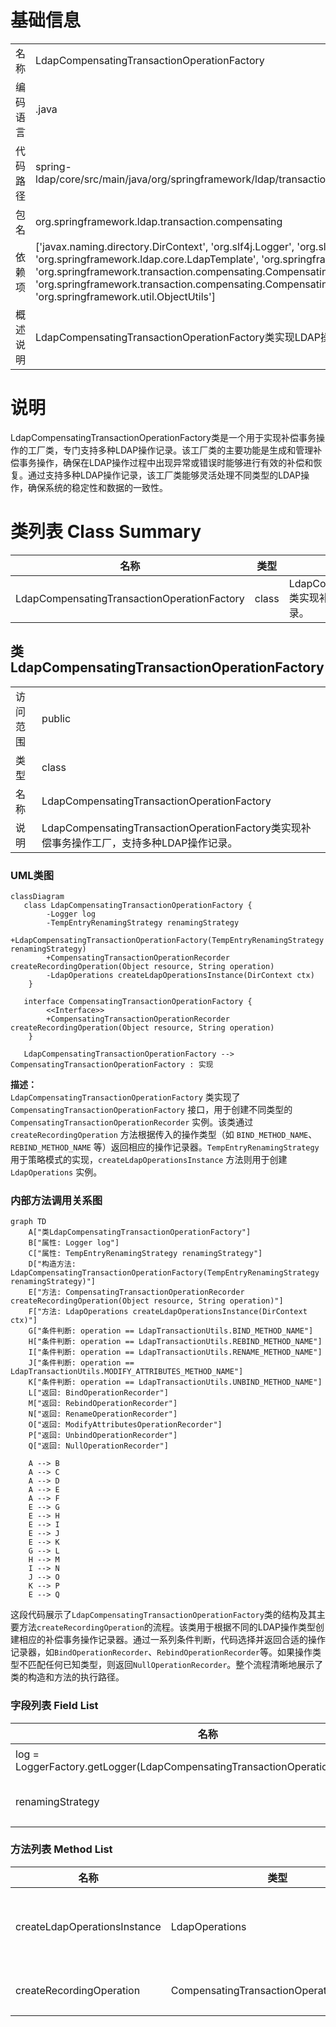 # 基础信息

|      |      |
|------|------|
| 名称 | LdapCompensatingTransactionOperationFactory |
| 编码语言 | .java |
| 代码路径 | spring-ldap/core/src/main/java/org/springframework/ldap/transaction/compensating/LdapCompensatingTransactionOperationFactory.java |
| 包名 | org.springframework.ldap.transaction.compensating |
| 依赖项 | ['javax.naming.directory.DirContext', 'org.slf4j.Logger', 'org.slf4j.LoggerFactory', 'org.springframework.ldap.core.LdapOperations', 'org.springframework.ldap.core.LdapTemplate', 'org.springframework.ldap.core.support.SingleContextSource', 'org.springframework.transaction.compensating.CompensatingTransactionOperationFactory', 'org.springframework.transaction.compensating.CompensatingTransactionOperationRecorder', 'org.springframework.util.ObjectUtils'] |
| 概述说明 | LdapCompensatingTransactionOperationFactory类实现LDAP操作记录的补偿事务工厂。 |

# 说明

LdapCompensatingTransactionOperationFactory类是一个用于实现补偿事务操作的工厂类，专门支持多种LDAP操作记录。该工厂类的主要功能是生成和管理补偿事务操作，确保在LDAP操作过程中出现异常或错误时能够进行有效的补偿和恢复。通过支持多种LDAP操作记录，该工厂类能够灵活处理不同类型的LDAP操作，确保系统的稳定性和数据的一致性。

# 类列表 Class Summary

| 名称   | 类型  | 说明 |
|-------|------|-------------|
| LdapCompensatingTransactionOperationFactory | class | LdapCompensatingTransactionOperationFactory类实现补偿事务操作工厂，支持多种LDAP操作记录。 |



## 类 LdapCompensatingTransactionOperationFactory

|      |      |
|------|------|
| 访问范围 | public |
| 类型 | class |
| 名称 | LdapCompensatingTransactionOperationFactory |
| 说明 | LdapCompensatingTransactionOperationFactory类实现补偿事务操作工厂，支持多种LDAP操作记录。 |


### UML类图

```mermaid
classDiagram
   class LdapCompensatingTransactionOperationFactory {
        -Logger log
        -TempEntryRenamingStrategy renamingStrategy
        +LdapCompensatingTransactionOperationFactory(TempEntryRenamingStrategy renamingStrategy)
        +CompensatingTransactionOperationRecorder createRecordingOperation(Object resource, String operation)
        -LdapOperations createLdapOperationsInstance(DirContext ctx)
    }

   interface CompensatingTransactionOperationFactory {
        <<Interface>>
        +CompensatingTransactionOperationRecorder createRecordingOperation(Object resource, String operation)
    }

   LdapCompensatingTransactionOperationFactory --> CompensatingTransactionOperationFactory : 实现
```

**描述：**  
`LdapCompensatingTransactionOperationFactory` 类实现了 `CompensatingTransactionOperationFactory` 接口，用于创建不同类型的 `CompensatingTransactionOperationRecorder` 实例。该类通过 `createRecordingOperation` 方法根据传入的操作类型（如 `BIND_METHOD_NAME`、`REBIND_METHOD_NAME` 等）返回相应的操作记录器。`TempEntryRenamingStrategy` 用于策略模式的实现，`createLdapOperationsInstance` 方法则用于创建 `LdapOperations` 实例。


### 内部方法调用关系图

```mermaid
graph TD
    A["类LdapCompensatingTransactionOperationFactory"]
    B["属性: Logger log"]
    C["属性: TempEntryRenamingStrategy renamingStrategy"]
    D["构造方法: LdapCompensatingTransactionOperationFactory(TempEntryRenamingStrategy renamingStrategy)"]
    E["方法: CompensatingTransactionOperationRecorder createRecordingOperation(Object resource, String operation)"]
    F["方法: LdapOperations createLdapOperationsInstance(DirContext ctx)"]
    G["条件判断: operation == LdapTransactionUtils.BIND_METHOD_NAME"]
    H["条件判断: operation == LdapTransactionUtils.REBIND_METHOD_NAME"]
    I["条件判断: operation == LdapTransactionUtils.RENAME_METHOD_NAME"]
    J["条件判断: operation == LdapTransactionUtils.MODIFY_ATTRIBUTES_METHOD_NAME"]
    K["条件判断: operation == LdapTransactionUtils.UNBIND_METHOD_NAME"]
    L["返回: BindOperationRecorder"]
    M["返回: RebindOperationRecorder"]
    N["返回: RenameOperationRecorder"]
    O["返回: ModifyAttributesOperationRecorder"]
    P["返回: UnbindOperationRecorder"]
    Q["返回: NullOperationRecorder"]

    A --> B
    A --> C
    A --> D
    A --> E
    A --> F
    E --> G
    E --> H
    E --> I
    E --> J
    E --> K
    G --> L
    H --> M
    I --> N
    J --> O
    K --> P
    E --> Q
```

这段代码展示了`LdapCompensatingTransactionOperationFactory`类的结构及其主要方法`createRecordingOperation`的流程。该类用于根据不同的LDAP操作类型创建相应的补偿事务操作记录器。通过一系列条件判断，代码选择并返回合适的操作记录器，如`BindOperationRecorder`、`RebindOperationRecorder`等。如果操作类型不匹配任何已知类型，则返回`NullOperationRecorder`。整个流程清晰地展示了类的构造和方法的执行路径。

### 字段列表 Field List

| 名称  | 类型  | 说明 |
|-------|-------|------|
| log = LoggerFactory.getLogger(LdapCompensatingTransactionOperationFactory.class) | Logger | LDAP补偿事务工厂类的日志实例化。 |
| renamingStrategy | TempEntryRenamingStrategy | 私有变量renamingStrategy，类型为TempEntryRenamingStrategy。 |

### 方法列表 Method List

| 名称  | 类型  | 说明 |
|-------|-------|------|
| createLdapOperationsInstance | LdapOperations | 创建LDAP操作实例，使用DirContext初始化LdapTemplate。 |
| createRecordingOperation | CompensatingTransactionOperationRecorder | 根据操作类型创建相应的LDAP事务操作记录器。 |





